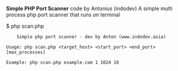 **Simple PHP Port Scanner**
code by Antonius (indodev)
A simple multi process php port scanner that runs on terminal 



$ php scan.php


    	Simple php port scanner - dev by Anton (www.indodev.asia)
    
	Usage: php scan.php <target_host> <start_port> <end_port> [max_processes]
    
	Example: php scan.php example.com 1 1024 10
